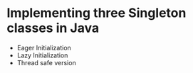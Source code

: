 # Implementing three Singleton classes in Java
-  Eager Initialization
-  Lazy Initialization
-  Thread safe version
